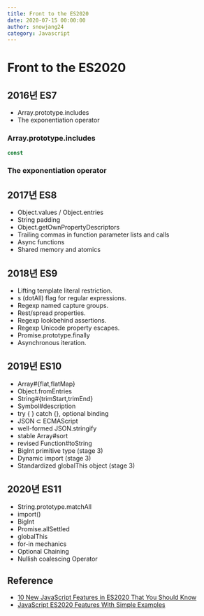 ```yaml
---
title: Front to the ES2020 
date: 2020-07-15 00:00:00
author: snowjang24
category: Javascript
---
```


# Front to the ES2020


## 2016년 ES7

- Array.prototype.includes
- The exponentiation operator

### Array.prototype.includes



```javascript
const 
```





### The exponentiation operator





## 2017년 ES8

- Object.values / Object.entries
- ️️String padding
- Object.getOwnPropertyDescriptors
- Trailing commas in function parameter lists and calls
- Async functions
- Shared memory and atomics

## 2018년 ES9

- Lifting template literal restriction.
- s (dotAll) flag for regular expressions.
- Regexp named capture groups.
- Rest/spread properties.
- Regexp lookbehind assertions.
- Regexp Unicode property escapes.
- Promise.prototype.finally
- Asynchronous iteration.

## 2019년 ES10

- Array#{flat,flatMap}
- Object.fromEntries
- String#{trimStart,trimEnd}
- Symbol#description
- try { } catch {}, optional binding
- JSON ⊂ ECMAScript
- well-formed JSON.stringify
- stable Array#sort
- revised Function#toString
- BigInt primitive type (stage 3)
- Dynamic import (stage 3)
- Standardized globalThis object (stage 3)

## 2020년 ES11

- String.prototype.matchAll
- import()
- BigInt
- Promise.allSettled
- globalThis
- for-in mechanics
- Optional Chaining
- Nullish coalescing Operator

## Reference

- [10 New JavaScript Features in ES2020 That You Should Know](https://www.freecodecamp.org/news/javascript-new-features-es2020/)
- [JavaScript ES2020 Features With Simple Examples](https://medium.com/better-programming/javascript-es2020-features-with-simple-examples-d301dbef2c37)